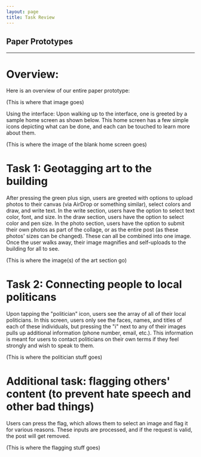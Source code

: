 ```yaml
---
layout: page
title: Task Review
---
```


## Paper Prototypes

---

# Overview:

Here is an overview of our entire paper prototype:

(This is where that image goes)

Using the interface: 
Upon walking up to the interface, one is greeted by a sample home screen as shown below. This home screen has a few simple icons depicting what can be done, and each can be touched to learn more about them.

(This is where the image of the blank home screen goes)

# Task 1: Geotagging art to the building
After pressing the green plus sign, users are greeted with options to upload photos to their canvas (via AirDrop or something similar), select colors and draw, and write text. In the write section, users have the option to select text color, font, and size. In the draw section, users have the option to select color and pen size. In the photo section, users have the option to submit their own photos as part of the collage, or as the entire post (as these photos' sizes can be changed). These can all be combined into one image. Once the user walks away, their image magnifies and self-uploads to the building for all to see.

(This is where the image(s) of the art section go)

# Task 2: Connecting people to local politicans
Upon tapping the "politician" icon, users see the array of all of their local politicians. In this screen, users only see the faces, names, and titles of each of these individuals, but pressing the "i" next to any of their images pulls up additional information (phone number, email, etc.). This information is meant for users to contact politicians on their own terms if they feel strongly and wish to speak to them. 

(This is where the politician stuff goes)

# Additional task: flagging others' content (to prevent hate speech and other bad things)
Users can press the flag, which allows them to select an image and flag it for various reasons. These inputs are processed, and if the request is valid, the post will get removed. 

(This is where the flagging stuff goes)

